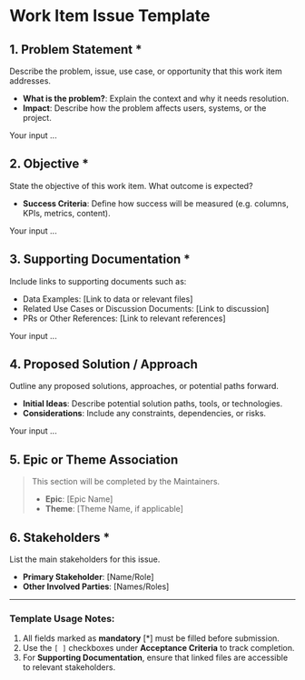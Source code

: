 # Work Item Issue Template

## 1. **Problem Statement** *
Describe the problem, issue, use case, or opportunity that this work item addresses.
- **What is the problem?**: Explain the context and why it needs resolution.
- **Impact**: Describe how the problem affects users, systems, or the project.

Your input ...

## 2. **Objective** *
State the objective of this work item. What outcome is expected?
- **Success Criteria**: Define how success will be measured (e.g. columns, KPIs, metrics, content).

Your input ...

## 3. **Supporting Documentation** *
Include links to supporting documents such as:
- Data Examples: [Link to data or relevant files]
- Related Use Cases or Discussion Documents: [Link to discussion]
- PRs or Other References: [Link to relevant references]

Your input ...

## 4. **Proposed Solution / Approach**
Outline any proposed solutions, approaches, or potential paths forward.
- **Initial Ideas**: Describe potential solution paths, tools, or technologies.
- **Considerations**: Include any constraints, dependencies, or risks.

Your input ...

## 5. **Epic or Theme Association**
> This section will be completed by the Maintainers.
> - **Epic**: [Epic Name]
> - **Theme**: [Theme Name, if applicable]

## 6. **Stakeholders** *
List the main stakeholders for this issue.
- **Primary Stakeholder**: [Name/Role]
- **Other Involved Parties**: [Names/Roles]

---

### **Template Usage Notes**:
1. All fields marked as **mandatory** [*] must be filled before submission.
2. Use the `[ ]` checkboxes under **Acceptance Criteria** to track completion.
3. For **Supporting Documentation**, ensure that linked files are accessible to relevant stakeholders.
